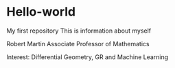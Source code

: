 # Hello-world
My first repository
This is information about myself

Robert Martin
Associate Professor of Mathematics

Interest:
Differential Geometry, GR and
Machine Learning

